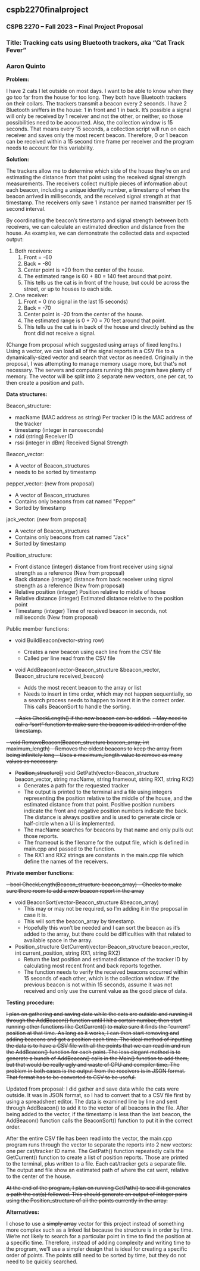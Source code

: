 ## cspb2270finalproject

### CSPB 2270 – Fall 2023 – Final Project Proposal
### Title: Tracking cats using Bluetooth trackers, aka “Cat Track Fever”
### Aaron Quinto


**Problem:**

I have 2 cats I let outside on most days. I want to be able to know when they go too far from the house for too long. They both have Bluetooth trackers on their collars. The trackers transmit a beacon every 2 seconds. I have 2 Bluetooth sniffers in the house: 1 in front and 1 in back. It’s possible a signal will only be received by 1 receiver and not the other, or neither, so those possibilities need to be accounted. Also, the collection window is 15 seconds. That means every 15 seconds, a collection script will run on each receiver and saves only the most recent beacon. Therefore, 0 or 1 beacon can be received within a 15 second time frame per receiver and the program needs to account for this variability.

**Solution:**

The trackers allow me to determine which side of the house they’re on and estimating the distance from that point using the received signal strength measurements. The receivers collect multiple pieces of information about each beacon, including a unique identity number, a timestamp of when the beacon arrived in milliseconds, and the received signal strength at that timestamp. The receivers only save 1 instance per named transmitter per 15 second interval.

By coordinating the beacon’s timestamp and signal strength between both receivers, we can calculate an estimated direction and distance from the house. As examples, we can demonstrate the collected data and expected output:
1. Both receivers:
    1. Front = -60
    1. Back = -80
    1. Center point is +20 from the center of the house.
    1. The estimated range is 60 + 80 = 140 feet around that point.
    1. This tells us the cat is in front of the house, but could be across the street, or up to houses to each side.
1. One receiver:
    1. Front = 0 (no signal in the last 15 seconds)
    1. Back = -70
    1. Center point is -20 from the center of the house.
    1. The estimated range is 0 + 70 = 70 feet around that point.
   1. This tells us the cat is in back of the house and directly behind as the front did not receive a signal.

(Change from proposal which suggested using arrays of fixed lengths.)
Using a vector, we can load all of the signal reports in a CSV file to a dynamically-sized vector and search that vector as needed. Originally in the proposal, I was attempting to manage memory usage more, but that's not necessary. The servers and computers running this program have plenty of memory. The vector will be split into 2 separate new vectors, one per cat, to then create a position and path.


**Data structures:**

Beacon_structure:
- macName (MAC address as string) Per tracker ID is the MAC address of the tracker
- timestamp (integer in nanoseconds)
- rxid (string) Receiver ID
- rssi (integer in dBm) Received Signal Strength

Beacon_vector:
- A vector of Beacon_structures
- needs to be sorted by timestamp

pepper_vector: (new from proposal)
- A vector of Beacon_structures
- Contains only beacons from cat named "Pepper"
- Sorted by timestamp

jack_vector: (new from proposal)
- A vector of Beacon_structures
- Contains only beacons from cat named "Jack"
- Sorted by timestamp

Position_structure:
- Front distance (integer) distance from front receiver using signal strength as a reference (New from proposal)
- Back distance (integer) distance from back receiver using signal strength as a reference (New from proposal)
- Relative position (integer) Position relative to middle of house
- Relative distance (integer) Estimated distance relative to the position point
- Timestamp (integer) Time of received beacon in seconds, not milliseconds (New from proposal)


Public member functions:
- void BuildBeacon(vector-string row)
    - Creates a new beacon using each line from the CSV file
    - Called per line read from the CSV file
- void AddBeacon(vector-Beacon_structure &beacon_vector, Beacon_structure received_beacon)
    - Adds the most recent beacon to the array or list
    - Needs to insert in time order, which may not happen sequentially, so a search process needs to happen to insert it in the correct order. This calls BeaconSort to handle the sorting.
    
    ~~- Asks CheckLength() if the new beacon can be added.~~
    ~~- May need to call a “sort” function to make sure the beacon is added in order of the timestamp.~~
    
~~- void RemoveBeacon(Beacon_structure beacon_array, int maximum_length)
    - Removes the oldest beacons to keep the array from being infinitely long
    - Uses a maximum_length value to remove as many values as necessary.~~
    
- ~~Position_structure[]~~ void GetPath(vector-Beacon_structure beacon_vector, string macName, string fnameout, string RX1, string RX2)
    - Generates a path for the requested tracker
    - The output is printed to the terminal and a file using integers representing the position relative to the middle of the house, and the estimated distance from that point. Positive position numbers indicate the front and negative position numbers indicate the back. The distance is always positive and is used to generate circle or half-circle when a UI is implemented.
    - The macName searches for beacons by that name and only pulls out those reports.
    - The fnameout is the filename for the output file, which is defined in main.cpp and passed to the function.
    - The RX1 and RX2 strings are constants in the main.cpp file which define the names of the receivers.
    

**Private member functions:**

~~- bool CheckLength(Beacon_structure beacon_array)
    - Checks to make sure there room to add a new beacon report in the array~~
- void BeaconSort(vector-Beacon_structure &beacon_array)
    - This may or may not be required, so I’m adding it in the proposal in case it is.
    - This will sort the beacon_array by timestamp.
    - Hopefully this won’t be needed and I can sort the beacon as it’s added to the array, but there could be difficulties with that related to available space in the array.
- Position_structure GetCurrent(vector-Beacon_structure beacon_vector, int current_position, string RX1, string RX2)
    - Return the last position and estimated distance of the tracker ID by calculating most recent front and back reports together.
    - The function needs to verify the received beacons occurred within 15 seconds of each other, which is the collection window. If the previous beacon is not within 15 seconds, assume it was not received and only use the current value as the good piece of data.

**Testing procedure:**


~~I plan on gathering and saving data while the cats are outside and running it through the AddBeacon() function until I hit a certain number, then start running other functions like GetCurrent() to make sure it finds the “current” position at that time. As long as it works, I can then start removing and adding beacons and get a position each time. The ideal method of inputting the data is to have a CSV file with all the points that we can read in and run the AddBeacon() function for each point. The less elegant method is to generate a bunch of AddBeacon() calls in the Main() function to add them, but that would be really ugly and waste of CPU and compiler time. The problem in both cases is the output from the receivers is in JSON format. That format has to be converted to CSV to be useful.~~


Updated from proposal:
I did gather and save data while the cats were outside. It was in JSON format, so I had to convert that to a CSV file first by using a spreadsheet editor. The data is examined line by line and sent through AddBeacon() to add it to the vector of all beacons in the file. After being added to the vector, if the timestamp is less than the last beacon, the AddBeacon() function calls the BeaconSort() function to put it in the correct order.

After the entire CSV file has been read into the vector, the main.cpp program runs through the vector to separate the reports into 2 new vectors: one per cat/tracker ID name. The GetPath() function repeatedly calls the GetCurrent() function to create a list of position reports. Those are printed to the terminal, plus written to a file. Each cat/tracker gets a separate file. The output and file show an estimated path of where the cat went, relative to the center of the house.


~~At the end of the program, I plan on running GetPath() to see if it generates a path the cat(s) followed. This should generate an output of integer pairs using the Position_structure of all the points currently in the array.~~


**Alternatives:**

I chose to use a ~~simply array~~ vector for this project instead of something more complex such as a linked list because the structure is in order by time. We’re not likely to search for a particular point in time to find the position at a specific time. Therefore, instead of adding complexity and writing time to the program, we’ll use a simpler design that is ideal for creating a specific order of points. The points still need to be sorted by time, but they do not need to be quickly searched.
